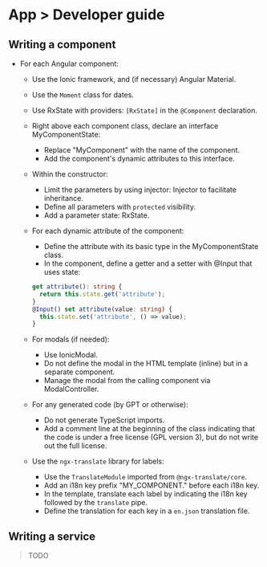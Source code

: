# App > Developer guide

## Writing a component

- For each Angular component:
    - Use the Ionic framework, and (if necessary) Angular Material. 
    - Use the `Moment` class for dates.
    - Use RxState with providers: `[RxState]` in the `@Component` declaration.
    - Right above each component class, declare an interface MyComponentState:
        * Replace "MyComponent" with the name of the component.
        * Add the component's dynamic attributes to this interface.
    - Within the constructor:
        * Limit the parameters by using injector: Injector to facilitate inheritance.
        * Define all parameters with `protected` visibility.
        * Add a parameter state: RxState<MyComponentState>.
    - For each dynamic attribute of the component:
        * Define the attribute with its basic type in the MyComponentState class.
        * In the component, define a getter and a setter with @Input that uses state:
      ```ts
      get attribute(): string {
        return this.state.get('attribute');
      }
      @Input() set attribute(value: string) {
        this.state.set('attribute', () => value);
      }
      ```    
    - For modals (if needed):
        * Use IonicModal.
        * Do not define the modal in the HTML template (inline) but in a separate component.
        * Manage the modal from the calling component via ModalController.
    - For any generated code (by GPT or otherwise):
        - Do not generate TypeScript imports.
        - Add a comment line at the beginning of the class indicating that the code is under a free license (GPL version 3), but do not write out the full license.

    - Use the `ngx-translate` library for labels:
        - Use the `TranslateModule` imported from `@ngx-translate/core`.
        - Add an i18n key prefix "MY_COMPONENT." before each i18n key.
        - In the template, translate each label by indicating the i18n key followed by the `translate` pipe.
        - Define the translation for each key in a `en.json` translation file.

## Writing a service

> TODO
